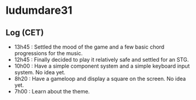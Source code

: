 ludumdare31
===========

## Log (CET)

 * 13h45 : Settled the mood of the game and a few basic chord progressions for the music.
 * 12h45 : Finally decided to play it relatively safe and settled for an STG.
 * 10h00 : Have a simple component system and a simple keyboard input system. No idea yet.
 *  8h20 : Have a gameloop and display a square on the screen. No idea yet.
 *  7h00 : Learn about the theme.
